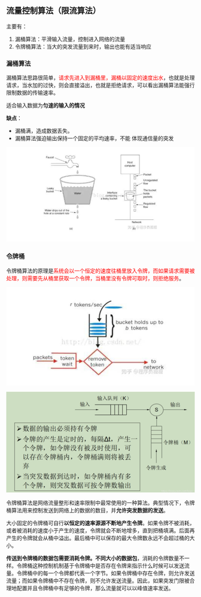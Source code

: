 ## 流量控制算法（限流算法）

主要有：

1. 漏桶算法：平滑输入流量，控制进入网络的流量
2. 令牌桶算法：当大的突发流量到来时，输出也能有适当响应



### 漏桶算法

漏桶算法思路很简单，<font color='red'>请求先进入到漏桶里，漏桶以固定的速度出水</font>，也就是处理请求，当水加的过快，则会直接溢出，也就是拒绝请求，可以看出漏桶算法能强行限制数据的传输速率。

适合输入数据为**匀速的输入的情况**

**缺点**：

- 漏桶满，造成数据丢失。
- 漏桶算法强迫输出保持一个固定的平均速率，不能 体现通信量的突发



![image-20210907105707207](流量控制算法.assets/image-20210907105707207.png)

### 令牌桶

令牌桶算法的原理是<font color='red'>系统会以一个恒定的速度往桶里放入令牌，而如果请求需要被处理，则需要先从桶里获取一个令牌，当桶里没有令牌可取时，则拒绝服务</font>。

![image-20210907105642870](流量控制算法.assets/image-20210907105642870.png)



![image-20210907104304055](流量控制算法.assets/image-20210907104304055.png)

令牌桶算法是网络流量整形和速率限制中最常使用的一种算法。典型情况下，令牌桶算法用来控制发送到网络上的数据的数目，并**允许突发数据的发送**。

大小固定的令牌桶可自行**以恒定的速率源源不断地产生令牌**。如果令牌不被消耗，或者被消耗的速度小于产生的速度，令牌就会不断地增多，直到把桶填满。后面再产生的令牌就会从桶中溢出。最后桶中可以保存的最大令牌数永远不会超过桶的大小。

**传送到令牌桶的数据包需要消耗令牌。不同大小的数据包**，消耗的令牌数量不一样。令牌桶这种控制机制基于令牌桶中是否存在令牌来指示什么时候可以发送流量。令牌桶中的每一个令牌都代表一个字节。如果令牌桶中存在令牌，则允许发送流量；而如果令牌桶中不存在令牌，则不允许发送流量。因此，如果突发门限被合理地配置并且令牌桶中有足够的令牌，那么流量就可以以峰值速率发送。